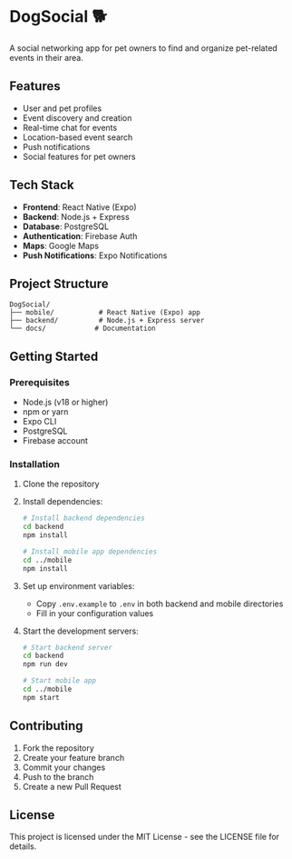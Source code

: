 # DogSocial 🐕

A social networking app for pet owners to find and organize pet-related events in their area.

## Features

- User and pet profiles
- Event discovery and creation
- Real-time chat for events
- Location-based event search
- Push notifications
- Social features for pet owners

## Tech Stack

- **Frontend**: React Native (Expo)
- **Backend**: Node.js + Express
- **Database**: PostgreSQL
- **Authentication**: Firebase Auth
- **Maps**: Google Maps
- **Push Notifications**: Expo Notifications

## Project Structure

```
DogSocial/
├── mobile/           # React Native (Expo) app
├── backend/          # Node.js + Express server
└── docs/            # Documentation
```

## Getting Started

### Prerequisites

- Node.js (v18 or higher)
- npm or yarn
- Expo CLI
- PostgreSQL
- Firebase account

### Installation

1. Clone the repository
2. Install dependencies:
   ```bash
   # Install backend dependencies
   cd backend
   npm install

   # Install mobile app dependencies
   cd ../mobile
   npm install
   ```

3. Set up environment variables:
   - Copy `.env.example` to `.env` in both backend and mobile directories
   - Fill in your configuration values

4. Start the development servers:
   ```bash
   # Start backend server
   cd backend
   npm run dev

   # Start mobile app
   cd ../mobile
   npm start
   ```

## Contributing

1. Fork the repository
2. Create your feature branch
3. Commit your changes
4. Push to the branch
5. Create a new Pull Request

## License

This project is licensed under the MIT License - see the LICENSE file for details. 